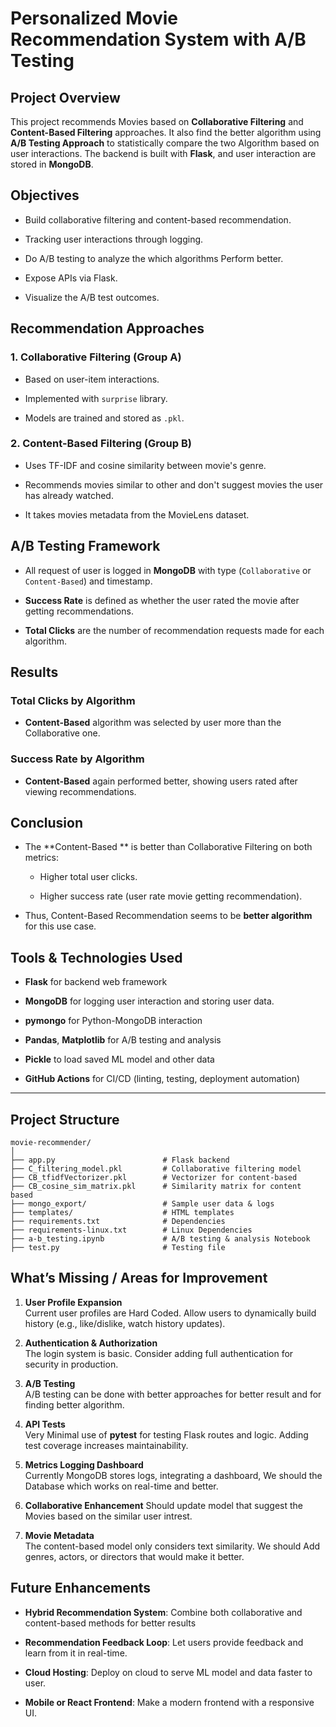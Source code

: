 # Personalized Movie Recommendation System with A/B Testing

## Project Overview

This project recommends Movies based on **Collaborative Filtering** and **Content-Based Filtering** approaches. It also find the better algorithm using  **A/B Testing Approach** to statistically compare the two Algorithm based on  user interactions. The backend is built with **Flask**, and user interaction are stored in **MongoDB**.

## Objectives

-   Build collaborative filtering and content-based recommendation.
    
-   Tracking user interactions through logging.
    
-   Do A/B testing to analyze the which algorithms Perform better.
    
-   Expose APIs via Flask.
    
-   Visualize the A/B test outcomes.
    

## Recommendation Approaches

### 1. **Collaborative Filtering (Group A)**

-   Based on user-item interactions.
    
-   Implemented with `surprise` library.
    
-   Models are trained and stored as `.pkl`.
    

### 2. **Content-Based Filtering (Group B)**

-   Uses TF-IDF and cosine similarity between movie's genre.
    
-   Recommends movies similar to other and don't suggest movies the user has already watched.
    
-   It takes movies metadata from the MovieLens dataset.



##  A/B Testing Framework

-   All request of user is logged in **MongoDB** with type (`Collaborative` or `Content-Based`) and timestamp.
    
-   **Success Rate** is defined as whether the user rated the movie after getting recommendations.
    
-   **Total Clicks** are the number of recommendation requests made for each algorithm.
    


## Results

### Total Clicks by Algorithm

-   **Content-Based** algorithm was selected by user more than the Collaborative one.
    

### Success Rate by Algorithm

-   **Content-Based** again performed better, showing users rated after viewing recommendations.
    

##  Conclusion

-   The **Content-Based ** is better than Collaborative Filtering on both metrics:
    
    -   Higher total user clicks.
        
    -   Higher success rate (user rate movie getting recommendation).
        
-   Thus, Content-Based Recommendation seems to be **better  algorithm** for this use case.


## Tools & Technologies Used

-   **Flask** for backend web framework
    
-   **MongoDB** for logging user interaction and storing user data.
    
-   **pymongo** for Python-MongoDB interaction
    
-   **Pandas**, **Matplotlib** for A/B testing and analysis
    
-   **Pickle** to load saved ML model and other data
    
-   **GitHub Actions** for CI/CD (linting, testing, deployment automation)
    

----------

## Project Structure

```
movie-recommender/
│
├── app.py                        # Flask backend
├── C_filtering_model.pkl         # Collaborative filtering model
├── CB_tfidfVectorizer.pkl        # Vectorizer for content-based
├── CB_cosine_sim_matrix.pkl      # Similarity matrix for content based
├── mongo_export/                 # Sample user data & logs
├── templates/                    # HTML templates
├── requirements.txt              # Dependencies
├── requirements-linux.txt        # Linux Dependencies
├── a-b_testing.ipynb             # A/B testing & analysis Notebook
├── test.py                       # Testing file
```

## What’s Missing / Areas for Improvement

1.  **User Profile Expansion**  
    Current user profiles are Hard Coded. Allow users to dynamically build history (e.g., like/dislike, watch history updates).
    
2.  **Authentication & Authorization**  
    The login system is basic. Consider adding full authentication for security in production.
    
3.  **A/B Testing**  
    A/B testing can be done with better approaches for better result and for finding better algorithm.
    
4.  **API Tests**  
    Very Minimal use of **pytest** for testing Flask routes and logic. Adding test coverage increases maintainability.
    
5.  **Metrics Logging Dashboard**  
    Currently MongoDB stores logs, integrating a dashboard, We should the Database which works on real-time and better.
   
6. **Collaborative  Enhancement** 
	Should update model that suggest the Movies based on the similar user intrest.
    
7.  **Movie Metadata**  
    The content-based model only considers text similarity. We should Add  genres, actors, or directors that would make it better.
    

## Future Enhancements

-   **Hybrid Recommendation System**: Combine both collaborative and content-based methods for better results
    
-   **Recommendation Feedback Loop**: Let users provide feedback and learn from it in real-time.
    
-   **Cloud Hosting**: Deploy on cloud to serve ML model and data faster to user.
    
-   **Mobile or React Frontend**: Make a modern frontend with a responsive UI.
  
